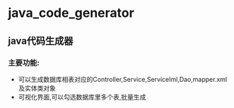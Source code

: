 # java_code_generator
## java代码生成器
### 主要功能:
- 可以生成数据库相表对应的Controller,Service,ServiceIml,Dao,mapper.xml及实体类对象
- 可视化界面,可以勾选数据库里多个表,批量生成
